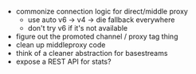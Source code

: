 * commonize connection logic for direct/middle proxy
    * use auto v6 -> v4 -> die fallback everywhere
    * don't try v6 if it's not available
* figure out the promoted channel / proxy tag thing
* clean up middleproxy code
* think of a cleaner abstraction for basestreams
* expose a REST API for stats?
